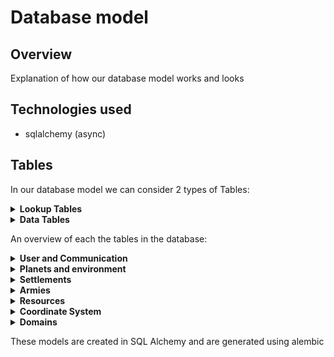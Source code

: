 # Database model

## Overview
Explanation of how our database model works and looks

## Technologies used
- sqlalchemy (async)

## Tables
In our database model we can consider 2 types of Tables:

<details>
<summary><strong>Lookup Tables</strong></summary>
<p>
These type of tables can be filled by developers.
These tables are only supposed to be altered during development by the game and 
<br/> not because of the actions of a user. In our project we use such tables to add new types of troops, building, etc.
</p>
</details>
<details>
<summary><strong>Data Tables</strong></summary>
<p>
These tables can be used to store information about the game and can be altered by user interactions
</p>
</details>

An overview of each the tables in the database:

<details>
<summary><strong>User and Communication</strong></summary>
<p>

|      Table      | Type | Purpose                                                                                                                                                  |
|:---------------:|:----:|:---------------------------------------------------------------------------------------------------------------------------------------------------------|
|      User       | Data | Store data of a user their account                                                                                                                       |
|    Alliance     | Data | Store the alliances                                                                                                                                      |
|     Message     | Data | Store the messages                                                                                                                                       |
|  MessageBoard   | Data | Each message corresponds to a message board<br/> This table makes it possible to request sequences <br/>of messages from an alliance or between players. |
|    FriendsOf    | Data | Store which users are friends with each other                                                                                                            |
|  FriendRequest  | Data | Stores which users have pending friend requests                                                                                                          |
| AllianceRequest | Data | Stores which users have pending alliance requests to join an alliance (needs to be accepted by someone in the alliance)                                  |
| PoliticalStance | Data | Stores information about the political direction of the user                                                                                             |
</p>
</details>


<details>
<summary><strong>Planets and environment</strong></summary>
<p>

|      Table       |  Type  | Purpose                                                                     |
|:----------------:|:------:|:----------------------------------------------------------------------------|
|   SpaceRegion    |  Data  | Stores the regions in space                                                 |     
|      Planet      |  Data  | Stores the planets in the game                                              |     
|    PlanetType    | Lookup | Stores which types of planets are in the game <br/>(each planet has a type) |     
|   PlanetRegion   |  Data  | Stores the region corresponding to a planet                                 |     
| PlanetRegionType | Lookup | Store all the types a region can be                                         |     
|  AssociatedWith  | Lookup | Stores which region types can exist on which planet types                   |     


</p>
</details>

<details>
<summary><strong>Settlements</strong></summary>
<p>

|         Table          |  Type  | Purpose                                                                                                                   |
|:----------------------:|:------:|:--------------------------------------------------------------------------------------------------------------------------|
|          City          |  Data  | Stores information about a city that is in a region on a planet                                                           |                                                                                                                                                  |     
|    BuildingInstance    |  Data  | Stores which buildings a city has                                                                                         |     
|      BuildingType      | Lookup | Stores the types of buildings that can exist (This table is the parent of an ISA/polymorphic relation)                    |   
|      BarracksType      | Lookup | Stores which types of barracks exist (This table is a child of an ISA/polymorphic relation with BuildingType)             |
|        WallType        | Lookup | Stores which types of walls exist (This table is a child of an ISA/polymorphic relation with BuildingType)                |   
|       TowerType        | Lookup | Stores which types of towers exist (This table is a child of an ISA/polymorphic relation with BuildingType)               |   
|       HouseType        | Lookup | Stores which types of houses exist (This table is a child of an ISA/polymorphic relation with BuildingType)               |   
| ProductionBuildingType | Lookup | Stores which types of production buildings exist (This table is a child of an ISA/polymorphic relation with BuildingType) |   
|   ProducesResources    | Lookup | Stores which resources a production building produces                                                                     |   
|      CreationCost      | Lookup | Stores the cost to create/upgrade certain buildings                                                                       |
|       CityCosts        | Lookup | Stores the base cost to create/upgrade a city                                                                             |
|    CityUpdateQueue     | Lookup | Stores the cities being upgraded                                                                                          |


</p>
</details>

<details>
<summary><strong>Armies</strong></summary>
<p>

|      Table      |  Type  | Purpose                                                                                                                                                                                                                 |
|:---------------:|:------:|:------------------------------------------------------------------------------------------------------------------------------------------------------------------------------------------------------------------------|
|  TrainingQueue  |  Data  | One entry stores the training data of 1 Entry in a trainingQueue,<br/>The table keeps track of which units need to be trained and in which order                                                                        |  
|    TroopType    | Lookup | Types of troops that are in the game                                                                                                                                                                                    |
|  TroopTypeCost  | Lookup | Stores which resources and how much of them it costs to train a unit                                                                                                                                                    |
|      Army       |  Data  | Stores data about an army                                                                                                                                                                                               |
| ArmyConsistsOf  |  Data  | The relation indication which types of units are part of the army and in what quantities                                                                                                                                |
|    TroopRank    |  Data  | Stores the rank of the unit for a specific user (if no entry, the rank is 1)                                                                                                                                            |
| AttackOnArrive  |  Data  | To handle actions when an army arrives in an IDLE manner we use this table to keep track of events that need to occur when an army arrives at its destination (This table is the parent of an ISA/polymorphic relation) |
|   AttackArmy    |  Data  | Stores which other army we might attack when our army arrives at its position  (This table is a child of an ISA/polymorphic relation with AttackArmy)                                                                   |
|   AttackCity    |  Data  | Stores which city we might attack when our army arrives at its position     (This table is a child of an ISA/polymorphic relation with AttackArmy)                                                                      |
|    EnterCity    |  Data  | Stores which city we might enter when our army arrives at its position     (This table is a child of an ISA/polymorphic relation with AttackArmy)                                                                       |
|   MergeArmies   |  Data  | Stores which army we merge with when we arrive     (This table is a child of an ISA/polymorphic relation with AttackArmy)                                                                                               |
|   ArmyInCity    |  Data  | Stores the armies that are present inside a city                                                                                                                                                                        |
|      Stat       | Lookup | Table for all types of stats of an army                                                                                                                                                                                 |
|  TroopHasStat   | Lookup | Association between stats and troop type                                                                                                                                                                                |
|    Generals     | Lookup | Stores all the general types                                                                                                                                                                                            |
| ArmyHasGeneral  |  Data  | Stores whether a general is assigned to a specific army                                                                                                                                                                 |
| GeneralModifier | Lookup | Stores which modifiers this general provide when the general is in the army                                                                                                                                             |
</p>
</details>

<details>
<summary><strong>Resources</strong></summary>
<p>

|          Table           |  Type  | Purpose                                                                                                           |
|:------------------------:|:------:|:------------------------------------------------------------------------------------------------------------------|
|       ResourceType       | Lookup | Types of resources that are in the game                                                                           |  
|       HasResources       |  Data  | Store resources associated with a user (stores how many of the resources a user has)                              |
|        TradeOffer        |  Data  | Stores the currently active trading offers                                                                        |
|        TradeGives        |  Data  | This table stores which resources a user will give to the trade offer setter when he/she accepts the trade offer. |
|      TradeReceives       |  Data  | This table stores which resources a user will receive from the trade offer setter when he/she accepts the trade   |
| ProductionRegionModifier |  Data  | Stores the modifiers applied to resource production based on the planet's region type.                            |


</p>
</details>

<details>
<summary><strong>Coordinate System</strong></summary>
<p>
The coordinate system used in our game is stored in the database as double precision (x,y) coordinate with values ranging from 0 to 1. 
Cities, Armies and regions have coordinates to keep track of their location.
</p>
</details>




<details>
<summary><strong>Domains</strong></summary>
<p>
The following domains are used:

|     Domain      | Purpose                                         |
|:---------------:|:------------------------------------------------|
|   Coordinate    | Domain for coordinates that are in range [0, 1] |  
| PositiveInteger | Domain for integers that need to be positive    |  
|   Percentage    | Value in range between [-1, 1]                  |  

</p>
</details>

These models are created in SQL Alchemy and are generated using alembic
